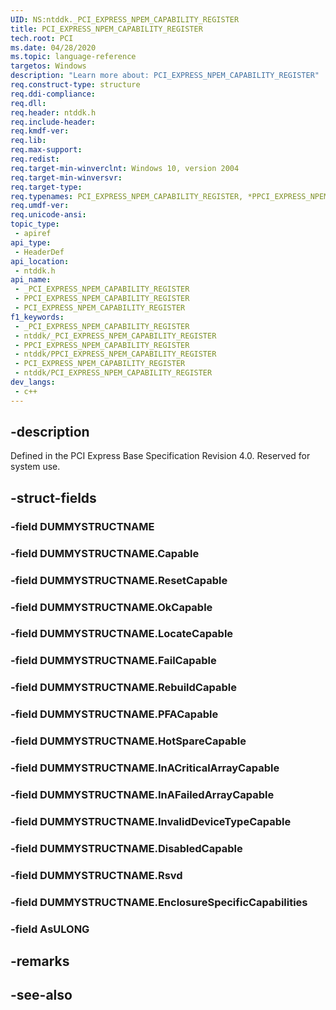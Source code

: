 ```yaml
---
UID: NS:ntddk._PCI_EXPRESS_NPEM_CAPABILITY_REGISTER
title: PCI_EXPRESS_NPEM_CAPABILITY_REGISTER
tech.root: PCI
ms.date: 04/28/2020
ms.topic: language-reference
targetos: Windows
description: "Learn more about: PCI_EXPRESS_NPEM_CAPABILITY_REGISTER"
req.construct-type: structure
req.ddi-compliance: 
req.dll: 
req.header: ntddk.h
req.include-header: 
req.kmdf-ver: 
req.lib: 
req.max-support: 
req.redist: 
req.target-min-winverclnt: Windows 10, version 2004
req.target-min-winversvr: 
req.target-type: 
req.typenames: PCI_EXPRESS_NPEM_CAPABILITY_REGISTER, *PPCI_EXPRESS_NPEM_CAPABILITY_REGISTER
req.umdf-ver: 
req.unicode-ansi: 
topic_type:
 - apiref
api_type:
 - HeaderDef
api_location:
 - ntddk.h
api_name:
 - _PCI_EXPRESS_NPEM_CAPABILITY_REGISTER
 - PPCI_EXPRESS_NPEM_CAPABILITY_REGISTER
 - PCI_EXPRESS_NPEM_CAPABILITY_REGISTER
f1_keywords:
 - _PCI_EXPRESS_NPEM_CAPABILITY_REGISTER
 - ntddk/_PCI_EXPRESS_NPEM_CAPABILITY_REGISTER
 - PPCI_EXPRESS_NPEM_CAPABILITY_REGISTER
 - ntddk/PPCI_EXPRESS_NPEM_CAPABILITY_REGISTER
 - PCI_EXPRESS_NPEM_CAPABILITY_REGISTER
 - ntddk/PCI_EXPRESS_NPEM_CAPABILITY_REGISTER
dev_langs:
 - c++
---
```


## -description

Defined in the PCI Express Base Specification Revision 4.0.  Reserved for system use.

## -struct-fields

### -field DUMMYSTRUCTNAME

### -field DUMMYSTRUCTNAME.Capable

### -field DUMMYSTRUCTNAME.ResetCapable

### -field DUMMYSTRUCTNAME.OkCapable

### -field DUMMYSTRUCTNAME.LocateCapable

### -field DUMMYSTRUCTNAME.FailCapable

### -field DUMMYSTRUCTNAME.RebuildCapable

### -field DUMMYSTRUCTNAME.PFACapable

### -field DUMMYSTRUCTNAME.HotSpareCapable

### -field DUMMYSTRUCTNAME.InACriticalArrayCapable

### -field DUMMYSTRUCTNAME.InAFailedArrayCapable

### -field DUMMYSTRUCTNAME.InvalidDeviceTypeCapable

### -field DUMMYSTRUCTNAME.DisabledCapable

### -field DUMMYSTRUCTNAME.Rsvd

### -field DUMMYSTRUCTNAME.EnclosureSpecificCapabilities

### -field AsULONG

## -remarks

## -see-also

